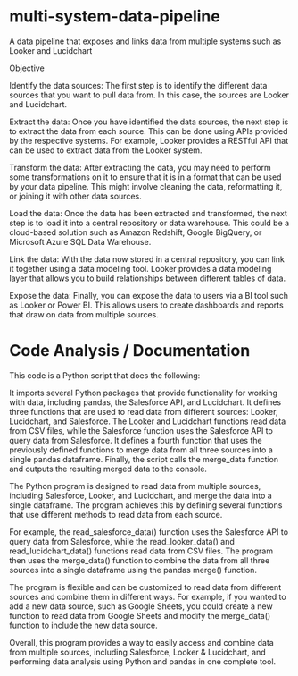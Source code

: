 # multi-system-data-pipeline
A data pipeline that exposes and links data from multiple systems such as Looker and Lucidchart 

 Objective
 
Identify the data sources: The first step is to identify the different data sources that you want to pull data from. In this case, the sources are Looker and Lucidchart.

Extract the data: Once you have identified the data sources, the next step is to extract the data from each source. This can be done using APIs provided by the respective systems. For example, Looker provides a RESTful API that can be used to extract data from the Looker system.

Transform the data: After extracting the data, you may need to perform some transformations on it to ensure that it is in a format that can be used by your data pipeline. This might involve cleaning the data, reformatting it, or joining it with other data sources.

Load the data: Once the data has been extracted and transformed, the next step is to load it into a central repository or data warehouse. This could be a cloud-based solution such as Amazon Redshift, Google BigQuery, or Microsoft Azure SQL Data Warehouse.

Link the data: With the data now stored in a central repository, you can link it together using a data modeling tool. Looker provides a data modeling layer that allows you to build relationships between different tables of data.

Expose the data: Finally, you can expose the data to users via a BI tool such as Looker or Power BI. This allows users to create dashboards and reports that draw on data from multiple sources.

# Code Analysis / Documentation

This code is a Python script that does the following:

It imports several Python packages that provide functionality for working with data, including pandas, the Salesforce API, and Lucidchart.
It defines three functions that are used to read data from different sources: Looker, Lucidchart, and Salesforce. The Looker and Lucidchart functions read data from CSV files, while the Salesforce function uses the Salesforce API to query data from Salesforce.
It defines a fourth function that uses the previously defined functions to merge data from all three sources into a single pandas dataframe.
Finally, the script calls the merge_data function and outputs the resulting merged data to the console.

The Python program is designed to read data from multiple sources, including Salesforce, Looker, and Lucidchart, and merge the data into a single dataframe. The program achieves this by defining several functions that use different methods to read data from each source.

For example, the read_salesforce_data() function uses the Salesforce API to query data from Salesforce, while the read_looker_data() and read_lucidchart_data() functions read data from CSV files. The program then uses the merge_data() function to combine the data from all three sources into a single dataframe using the pandas merge() function.

The program is flexible and can be customized to read data from different sources and combine them in different ways. For example, if you wanted to add a new data source, such as Google Sheets, you could create a new function to read data from Google Sheets and modify the merge_data() function to include the new data source.

Overall, this program provides a way to easily access and combine data from multiple sources, including Salesforce, Looker & Lucidchart, and performing data analysis using Python and pandas in one complete tool.
